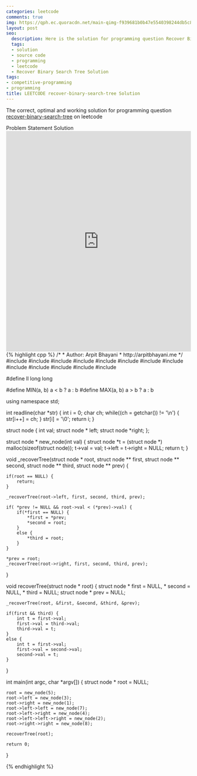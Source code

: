 ```yaml
---
categories: leetcode
comments: true
img: https://qph.ec.quoracdn.net/main-qimg-f939681b0b47e5540398244db5c8966f?convert_to_webp=true
layout: post
seo:
  description: Here is the solution for programming question Recover Binary Search Tree on leetcode
  tags:
  - solution
  - source code
  - programming
  - leetcode
  - Recover Binary Search Tree Solution
tags:
- competitive-programming
- programming
title: LEETCODE recover-binary-search-tree Solution
---
```

The correct, optimal and working solution for programming question [recover-binary-search-tree](https://leetcode.com/problems/recover-binary-search-tree/) on leetcode

<div class="ui secondary pointing large menu">
  <a class="grey item" data-tab="problem-statement">
    Problem Statement
  </a>
  <a class="active item grey" data-tab="solution">
    Solution
  </a>
</div>
<div class="ui bottom attached tab" data-tab="problem-statement">
    <iframe src="https://leetcode.com/problems/recover-binary-search-tree/" width="100%" height="600px" style="overflow: scroll; border: none;"></iframe>
</div>
<div class="ui bottom attached active tab" data-tab="solution">
{% highlight cpp %}
/*
 *  Author: Arpit Bhayani
 *  http://arpitbhayani.me
 */
#include <cmath>
#include <cstdio>
#include <cstdlib>
#include <climits>
#include <deque>
#include <iostream>
#include <list>
#include <limits>
#include <map>
#include <queue>
#include <set>
#include <stack>
#include <vector>

#define ll long long

#define MIN(a, b) a < b ? a : b
#define MAX(a, b) a > b ? a : b

using namespace std;

int readline(char *str) {
    int i = 0;
    char ch;
    while((ch = getchar()) != '\n') {
        str[i++] = ch;
    }
    str[i] = '\0';
    return i;
}

struct node {
    int val;
    struct node * left;
    struct node *right;
};


struct node * new_node(int val) {
    struct node *t = (struct node *) malloc(sizeof(struct node));
    t->val = val;
    t->left = t->right = NULL;
    return t;
}

void _recoverTree(struct node * root,
                  struct node ** first, struct node ** second,
                  struct node ** third, struct node ** prev) {

    if(root == NULL) {
        return;
    }

    _recoverTree(root->left, first, second, third, prev);

    if( *prev != NULL && root->val < (*prev)->val) {
        if(*first == NULL) {
            *first = *prev;
            *second = root;
        }
        else {
            *third = root;
        }
    }

    *prev = root;
    _recoverTree(root->right, first, second, third, prev);

}

void recoverTree(struct node * root) {
    struct node * first = NULL, * second = NULL, * third = NULL;
    struct node * prev = NULL;

    _recoverTree(root, &first, &second, &third, &prev);

    if(first && third) {
        int t = first->val;
        first->val = third->val;
        third->val = t;
    }
    else {
        int t = first->val;
        first->val = second->val;
        second->val = t;
    }
}

int main(int argc, char *argv[]) {
    struct node * root = NULL;

    root = new_node(5);
    root->left = new_node(3);
    root->right = new_node(1);
    root->left->left = new_node(7);
    root->left->right = new_node(4);
    root->left->left->right = new_node(2);
    root->right->right = new_node(8);

    recoverTree(root);

    return 0;
}

{% endhighlight %}
</div>
